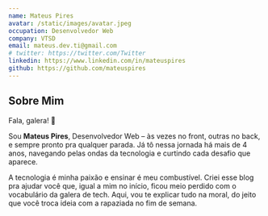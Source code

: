 ```yaml
---
name: Mateus Pires
avatar: /static/images/avatar.jpeg
occupation: Desenvolvedor Web
company: VTSD
email: mateus.dev.ti@gmail.com
# twitter: https://twitter.com/Twitter
linkedin: https://www.linkedin.com/in/mateuspires
github: https://github.com/mateuspires
---
```


## Sobre Mim

Fala, galera! 👋

Sou **Mateus Pires**, Desenvolvedor Web – às vezes no front, outras no back, e sempre pronto pra qualquer parada. Já tô nessa jornada há mais de 4 anos, navegando pelas ondas da tecnologia e curtindo cada desafio que aparece.

A tecnologia é minha paixão e ensinar é meu combustível. Criei esse blog pra ajudar você que, igual a mim no início, ficou meio perdido com o vocabulário da galera de tech. Aqui, vou te explicar tudo na moral, do jeito que você troca ideia com a rapaziada no fim de semana.
